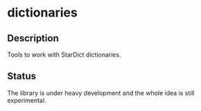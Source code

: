 # dictionaries

## Description
Tools to work with StarDict dictionaries.

## Status
The library is under heavy development and the whole idea is still experimental.
